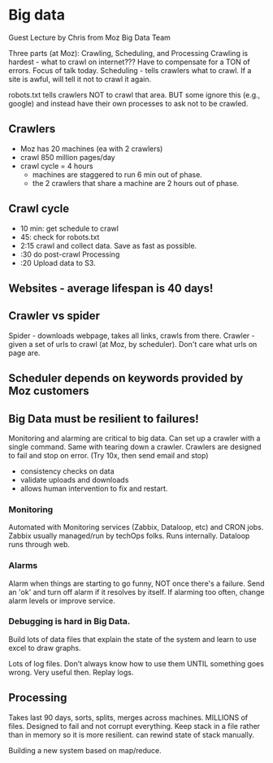 # Big data
Guest Lecture by Chris from Moz Big Data Team

Three parts (at Moz): Crawling, Scheduling, and Processing
Crawling is hardest - what to crawl on internet??? Have to compensate for a TON of errors. Focus of talk today.
Scheduling - tells crawlers what to crawl. If a site is awful, will tell it not to crawl it again.

robots.txt tells crawlers NOT to crawl that area. BUT some ignore this (e.g., google) and instead have their own processes to ask not to be crawled.

## Crawlers
- Moz has 20 machines (ea with 2 crawlers)
- crawl 850 million pages/day
- crawl cycle = 4 hours
    - machines are staggered to run 6 min out of phase.
    - the 2 crawlers that share a machine are 2 hours out of phase.

## Crawl cycle
- 10 min: get schedule to crawl
- 45: check for robots.txt
- 2:15 crawl and collect data. Save as fast as possible.
- :30 do post-crawl Processing
- :20 Upload data to S3.

## Websites - average lifespan is 40 days!

## Crawler vs spider
Spider - downloads webpage, takes all links, crawls from there.
Crawler - given a set of urls to crawl (at Moz, by scheduler). Don't care what urls on page are.

## Scheduler depends on keywords provided by Moz customers

## Big Data must be resilient to failures!
Monitoring and alarming are critical to big data.
Can set up a crawler with a single command. Same with tearing down a crawler.
Crawlers are designed to fail and stop on error. (Try 10x, then send email and stop)
  - consistency checks on data
  - validate uploads and downloads
  - allows human intervention to fix and restart.

### Monitoring
Automated with Monitoring services (Zabbix, Dataloop, etc) and CRON jobs.
Zabbix usually managed/run by techOps folks. Runs internally.
Dataloop runs through web.  

### Alarms
Alarm when things are starting to go funny, NOT once there's a failure.
Send an 'ok' and turn off alarm if it resolves by itself.
If alarming too often, change alarm levels or improve service.

### Debugging is hard in Big Data.
Build lots of data files that explain the state of the system and learn to use excel to draw graphs.

Lots of log files. Don't always know how to use them UNTIL something goes wrong. Very useful then. Replay logs.

## Processing
Takes last 90 days, sorts, splits, merges across machines. MILLIONS of files.
Designed to fail and not corrupt everything.
Keep stack in a file rather than in memory so it is more resilient. can rewind state of stack manually.

Building a new system based on map/reduce. 
